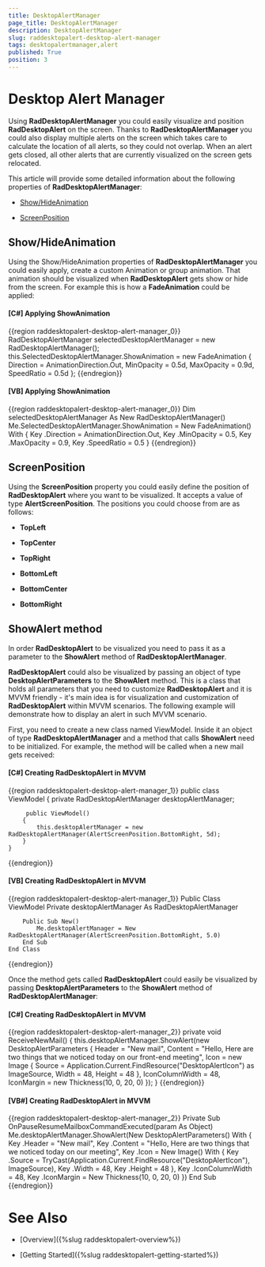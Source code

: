 ```yaml
---
title: DesktopAlertManager
page_title: DesktopAlertManager
description: DesktopAlertManager
slug: raddesktopalert-desktop-alert-manager
tags: desktopalertmanager,alert
published: True
position: 3
---
```


# Desktop Alert Manager

Using __RadDesktopAlertManager__ you could easily visualize and position __RadDesktopAlert__ on the screen. Thanks to __RadDesktopAlertManager__ you could also display multiple alerts on the screen which takes care to calculate the location of all alerts, so they could not overlap. When an alert gets closed, all other alerts that are currently visualized on the screen gets relocated.

This article will provide some detailed information about the following properties of __RadDesktopAlertManager__: 

* [Show/HideAnimation](#show/hideanimation)

* [ScreenPosition](#screenposition)

## Show/HideAnimation

Using the Show/HideAnimation properties of __RadDesktopAlertManager__ you could easily apply, create a custom Animation or group animation. That animation should be visualized when __RadDesktopAlert__ gets show or hide from the screen. For example this is how a __FadeAnimation__ could be applied:

#### __[C#]  Applying ShowAnimation__

{{region raddesktopalert-desktop-alert-manager_0}}
	RadDesktopAlertManager selectedDesktopAlertManager = new RadDesktopAlertManager();
	this.SelectedDesktopAlertManager.ShowAnimation = new FadeAnimation
	{ 
		Direction = AnimationDirection.Out, 
		MinOpacity = 0.5d, 
		MaxOpacity = 0.9d, 
		SpeedRatio = 0.5d 
	};
{{endregion}}

#### __[VB]  Applying ShowAnimation__

{{region raddesktopalert-desktop-alert-manager_0}}
	Dim selectedDesktopAlertManager As New RadDesktopAlertManager()
	Me.SelectedDesktopAlertManager.ShowAnimation = New FadeAnimation() With 
	{ 
		Key .Direction = AnimationDirection.Out, 
		Key .MinOpacity = 0.5, 
		Key .MaxOpacity = 0.9, 
		Key .SpeedRatio = 0.5 
	}
{{endregion}}

## ScreenPosition

Using the __ScreenPosition__ property you could easily define the position of __RadDesktopAlert__ where you want to be visualized. It accepts a value of type __AlertScreenPosition__. The positions you could choose from are as follows:

* __TopLeft__

* __TopCenter__

* __TopRight__

* __BottomLeft__

* __BottomCenter__

* __BottomRight__

## ShowAlert method

In order __RadDesktopAlert__ to be visualized you need to pass it as a parameter to the __ShowAlert__ method of __RadDesktopAlertManager__.

__RadDesktopAlert__ could also be visualized by passing an object of type __DesktopAlertParameters__ to the __ShowAlert__ method. This is a class that holds all parameters that you need to customize __RadDesktopAlert__ and it is MVVM friendly - it's main idea is for visualization and customization of __RadDesktopAlert__ within MVVM scenarios. The following example will demonstrate how to display an alert in such MVVM scenario.

First, you need to create a new class named ViewModel. Inside it an object of type __RadDesktopAlertManager__ and a method that calls __ShowAlert__ need to be initialized. For example, the method will be called when a new mail gets received:

#### __[C#]  Creating RadDesktopAlert in MVVM__

{{region raddesktopalert-desktop-alert-manager_1}}
	public class ViewModel
    {
		private RadDesktopAlertManager desktopAlertManager;
		
		 public ViewModel()
        {
            this.desktopAlertManager = new RadDesktopAlertManager(AlertScreenPosition.BottomRight, 5d);
        }
	}
{{endregion}}

#### __[VB]  Creating RadDesktopAlert in MVVM__

{{region raddesktopalert-desktop-alert-manager_1}}
	Public Class ViewModel
		Private desktopAlertManager As RadDesktopAlertManager
		
		Public Sub New()
			Me.desktopAlertManager = New RadDesktopAlertManager(AlertScreenPosition.BottomRight, 5.0)
		End Sub
	End Class
{{endregion}}

Once the method gets called __RadDesktopAlert__ could easily be visualized by passing __DesktopAlertParameters__ to the __ShowAlert__ method of __RadDesktopAlertManager__:

#### __[C#]  Creating RadDesktopAlert in MVVM__

{{region raddesktopalert-desktop-alert-manager_2}}
	private void ReceiveNewMail()
    {
		this.desktopAlertManager.ShowAlert(new DesktopAlertParameters
		{
			Header = "New mail",
			Content = "Hello, Here are two things that we noticed today on our front-end meeting",
			Icon = new Image { Source = Application.Current.FindResource("DesktopAlertIcon") as ImageSource, Width = 48, Height = 48 },
			IconColumnWidth = 48,
			IconMargin = new Thickness(10, 0, 20, 0)
		});
	}
{{endregion}}

#### __[VB#]  Creating RadDesktopAlert in MVVM__

{{region raddesktopalert-desktop-alert-manager_2}}
	Private Sub OnPauseResumeMailboxCommandExecuted(param As Object)
		Me.desktopAlertManager.ShowAlert(New DesktopAlertParameters() With {
			Key .Header = "New mail",
			Key .Content = "Hello, Here are two things that we noticed today on our meeting",
			Key .Icon = New Image() With {
				Key .Source = TryCast(Application.Current.FindResource("DesktopAlertIcon"), ImageSource),
				Key .Width = 48,
				Key .Height = 48
			},
			Key .IconColumnWidth = 48,
			Key .IconMargin = New Thickness(10, 0, 20, 0)
		})
	End Sub
{{endregion}}

# See Also

 * [Overview]({%slug raddesktopalert-overview%})

 * [Getting Started]({%slug raddesktopalert-getting-started%})